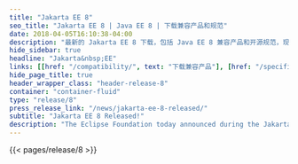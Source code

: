 ```yaml
---
title: "Jakarta EE 8"
seo_title: "Jakarta EE 8 | Java EE 8 | 下载兼容产品和规范"
date: 2018-04-05T16:10:38-04:00
description: "最新的 Jakarta EE 8 下载，包括 Java EE 8 兼容产品和开源规范，现代化你的企业应用."
hide_sidebar: true
headline: "Jakarta&nbsp;EE"
links: [[href: "/compatibility/", text: "下载兼容产品"], [href: "/specifications/", text: "规范"]]
hide_page_title: true
header_wrapper_class: "header-release-8"
container: "container-fluid"
type: "release/8"
press_release_link: "/news/jakarta-ee-8-released/"
subtitle: "Jakarta EE 8 Released!"
description: "The Eclipse Foundation today announced during the JakartaOne Livestream virtual conference the release of the Jakarta EE 8 Full Platform and Web Profile specifications and related Technology Compatibility Kits (TCKs)."
---
```


{{< pages/release/8 >}}